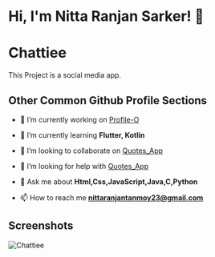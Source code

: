 # Hi, I'm Nitta Ranjan Sarker! 👋



# Chattiee

This Project is a social media app.


## Other Common Github Profile Sections
- 🔭 I’m currently working on [Profile-O](https://github.com/nitta02/profile_app)

- 🌱 I’m currently learning **Flutter, Kotlin**

- 👯 I’m looking to collaborate on [Quotes_App](https://github.com/nitta02/Quotes_App)

- 🤝 I’m looking for help with [Quotes_App](https://github.com/nitta02/Quotes_App)

- 💬 Ask me about **Html,Css,JavaScript,Java,C,Python**

- 📫 How to reach me **nittaranjantanmoy23@gmail.com**
## Screenshots

![Chattiee](https://github.com/nitta02/Chattiee/assets/110607962/69c8b39e-ce32-4a88-8891-4949b0bef7f4)
